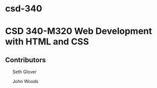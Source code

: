 # csd-340
<h1>CSD 340-M320 Web Development with HTML and CSS</h1>
<h2>Contributors</h2>
<ul>Seth Glover</ul>
<ul>John Woods</ul>
